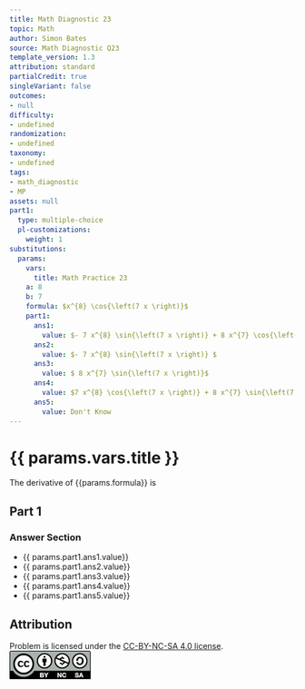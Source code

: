 ```yaml
---
title: Math Diagnostic 23
topic: Math
author: Simon Bates
source: Math Diagnostic Q23
template_version: 1.3
attribution: standard
partialCredit: true
singleVariant: false
outcomes:
- null
difficulty:
- undefined
randomization:
- undefined
taxonomy:
- undefined
tags:
- math_diagnostic
- MP
assets: null
part1:
  type: multiple-choice
  pl-customizations:
    weight: 1
substitutions:
  params:
    vars:
      title: Math Practice 23
    a: 8
    b: 7
    formula: $x^{8} \cos{\left(7 x \right)}$
    part1:
      ans1:
        value: $- 7 x^{8} \sin{\left(7 x \right)} + 8 x^{7} \cos{\left(7 x \right)}$
      ans2:
        value: $- 7 x^{8} \sin{\left(7 x \right)} $
      ans3:
        value: $ 8 x^{7} \sin{\left(7 x \right)}$
      ans4:
        value: $7 x^{8} \cos{\left(7 x \right)} + 8 x^{7} \sin{\left(7 x \right)}$
      ans5:
        value: Don't Know
---
```

# {{ params.vars.title }}
The derivative of {{params.formula}} is

## Part 1

### Answer Section

- {{ params.part1.ans1.value}}
- {{ params.part1.ans2.value}}
- {{ params.part1.ans3.value}}
- {{ params.part1.ans4.value}}
- {{ params.part1.ans5.value}}

## Attribution

Problem is licensed under the [CC-BY-NC-SA 4.0 license](https://creativecommons.org/licenses/by-nc-sa/4.0/).<br> ![The Creative Commons 4.0 license requiring attribution-BY, non-commercial-NC, and share-alike-SA license.](https://raw.githubusercontent.com/firasm/bits/master/by-nc-sa.png)